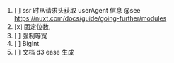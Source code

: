 1. [ ] ssr 时从请求头获取 userAgent 信息 @see https://nuxt.com/docs/guide/going-further/modules
2. [x] 固定位数,
3. [ ] 强制等宽
4. [ ] BigInt
5. [ ] 文档 d3 ease 生成
